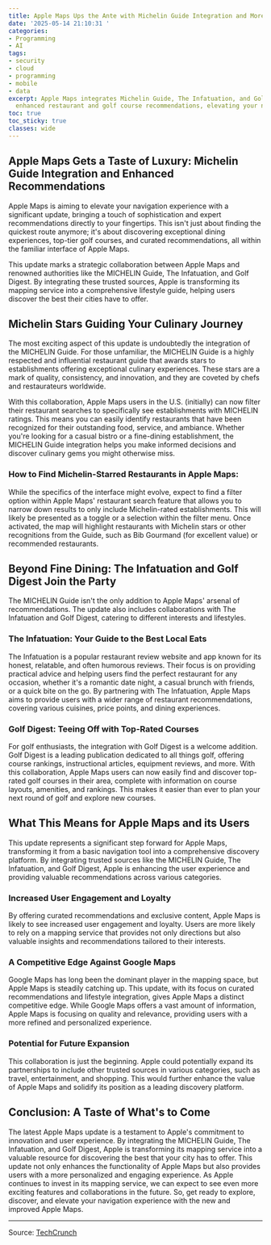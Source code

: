 ```yaml
---
title: Apple Maps Ups the Ante with Michelin Guide Integration and More
date: '2025-05-14 21:10:31 '
categories:
- Programming
- AI
tags:
- security
- cloud
- programming
- mobile
- data
excerpt: Apple Maps integrates Michelin Guide, The Infatuation, and Golf Digest for
  enhanced restaurant and golf course recommendations, elevating your navigation experience.
toc: true
toc_sticky: true
classes: wide
---
```


## Apple Maps Gets a Taste of Luxury: Michelin Guide Integration and Enhanced Recommendations

Apple Maps is aiming to elevate your navigation experience with a significant update, bringing a touch of sophistication and expert recommendations directly to your fingertips. This isn't just about finding the quickest route anymore; it's about discovering exceptional dining experiences, top-tier golf courses, and curated recommendations, all within the familiar interface of Apple Maps.

This update marks a strategic collaboration between Apple Maps and renowned authorities like the MICHELIN Guide, The Infatuation, and Golf Digest. By integrating these trusted sources, Apple is transforming its mapping service into a comprehensive lifestyle guide, helping users discover the best their cities have to offer.

## Michelin Stars Guiding Your Culinary Journey

The most exciting aspect of this update is undoubtedly the integration of the MICHELIN Guide. For those unfamiliar, the MICHELIN Guide is a highly respected and influential restaurant guide that awards stars to establishments offering exceptional culinary experiences. These stars are a mark of quality, consistency, and innovation, and they are coveted by chefs and restaurateurs worldwide.

With this collaboration, Apple Maps users in the U.S. (initially) can now filter their restaurant searches to specifically see establishments with MICHELIN ratings. This means you can easily identify restaurants that have been recognized for their outstanding food, service, and ambiance. Whether you're looking for a casual bistro or a fine-dining establishment, the MICHELIN Guide integration helps you make informed decisions and discover culinary gems you might otherwise miss.

### How to Find Michelin-Starred Restaurants in Apple Maps:

While the specifics of the interface might evolve, expect to find a filter option within Apple Maps' restaurant search feature that allows you to narrow down results to only include Michelin-rated establishments. This will likely be presented as a toggle or a selection within the filter menu. Once activated, the map will highlight restaurants with Michelin stars or other recognitions from the Guide, such as Bib Gourmand (for excellent value) or recommended restaurants.

## Beyond Fine Dining: The Infatuation and Golf Digest Join the Party

The MICHELIN Guide isn't the only addition to Apple Maps' arsenal of recommendations. The update also includes collaborations with The Infatuation and Golf Digest, catering to different interests and lifestyles.

### The Infatuation: Your Guide to the Best Local Eats

The Infatuation is a popular restaurant review website and app known for its honest, relatable, and often humorous reviews. Their focus is on providing practical advice and helping users find the perfect restaurant for any occasion, whether it's a romantic date night, a casual brunch with friends, or a quick bite on the go. By partnering with The Infatuation, Apple Maps aims to provide users with a wider range of restaurant recommendations, covering various cuisines, price points, and dining experiences.

### Golf Digest: Teeing Off with Top-Rated Courses

For golf enthusiasts, the integration with Golf Digest is a welcome addition. Golf Digest is a leading publication dedicated to all things golf, offering course rankings, instructional articles, equipment reviews, and more. With this collaboration, Apple Maps users can now easily find and discover top-rated golf courses in their area, complete with information on course layouts, amenities, and rankings. This makes it easier than ever to plan your next round of golf and explore new courses.

## What This Means for Apple Maps and its Users

This update represents a significant step forward for Apple Maps, transforming it from a basic navigation tool into a comprehensive discovery platform. By integrating trusted sources like the MICHELIN Guide, The Infatuation, and Golf Digest, Apple is enhancing the user experience and providing valuable recommendations across various categories.

### Increased User Engagement and Loyalty

By offering curated recommendations and exclusive content, Apple Maps is likely to see increased user engagement and loyalty. Users are more likely to rely on a mapping service that provides not only directions but also valuable insights and recommendations tailored to their interests.

### A Competitive Edge Against Google Maps

Google Maps has long been the dominant player in the mapping space, but Apple Maps is steadily catching up. This update, with its focus on curated recommendations and lifestyle integration, gives Apple Maps a distinct competitive edge. While Google Maps offers a vast amount of information, Apple Maps is focusing on quality and relevance, providing users with a more refined and personalized experience.

### Potential for Future Expansion

This collaboration is just the beginning. Apple could potentially expand its partnerships to include other trusted sources in various categories, such as travel, entertainment, and shopping. This would further enhance the value of Apple Maps and solidify its position as a leading discovery platform.

## Conclusion: A Taste of What's to Come

The latest Apple Maps update is a testament to Apple's commitment to innovation and user experience. By integrating the MICHELIN Guide, The Infatuation, and Golf Digest, Apple is transforming its mapping service into a valuable resource for discovering the best that your city has to offer. This update not only enhances the functionality of Apple Maps but also provides users with a more personalized and engaging experience. As Apple continues to invest in its mapping service, we can expect to see even more exciting features and collaborations in the future. So, get ready to explore, discover, and elevate your navigation experience with the new and improved Apple Maps.


---

Source: [TechCrunch](https://techcrunch.com/2025/05/14/the-latest-apple-maps-update-will-bring-out-your-bougie-side/)